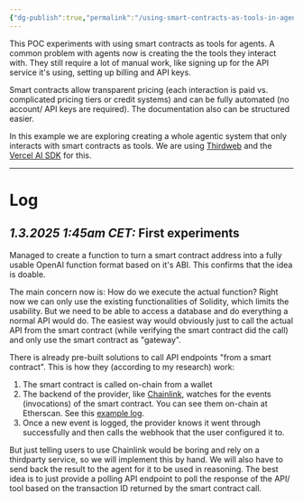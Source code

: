 ```yaml
---
{"dg-publish":true,"permalink":"/using-smart-contracts-as-tools-in-agents/"}
---
```


This POC experiments with using smart contracts as tools for agents. A common problem with agents now is creating the the tools they interact with. They still require a lot of manual work, like signing up for the API service it's using, setting up billing and API keys. 

Smart contracts allow transparent pricing (each interaction is paid vs. complicated pricing tiers or credit systems) and can be fully automated (no account/ API keys are required). The documentation also can be structured easier.

In this example we are exploring creating a whole agentic system that only interacts with smart contracts as tools. We are using [Thirdweb](https://thirdweb.com) and the [Vercel AI SDK](https://sdk.vercel.ai/docs/introduction) for this.

---

# Log

## *1.3.2025 1:45am CET:* First experiments

Managed to create a function to turn a smart contract address into a fully usable OpenAI function format based on it's ABI. This confirms that the idea is doable.

The main concern now is: How do we execute the actual function? Right now we can only use the existing functionalities of Solidity, which limits the usability. But we need to be able to access a database and do everything a normal API would do. The easiest way would obviously just to call the actual API from the smart contract (while verifying the smart contract did the call) and only use the smart contract as "gateway".

There is already pre-built solutions to call API endpoints "from a smart contract". This is how they (according to my research) work:

1. The smart contract is called on-chain from a wallet
2. The backend of the provider, like [Chainlink](https://chain.link/), watches for the events (invocations) of the smart contract. You can see them on-chain at Etherscan. See this [example log](https://sepolia.etherscan.io/address/0x254a6c4eb7bE8D1AC3C07F14BEB4C83bca2aCa43#events).
3. Once a new event is logged, the provider knows it went through successfully and then calls the webhook that the user configured it to.

But just telling users to use Chainlink would be boring and rely on a thirdparty service, so we will implement this by hand. We will also have to send back the result to the agent for it to be used in reasoning. The best idea is to just provide a polling API endpoint to poll the response of the API/ tool based on the transaction ID returned by the smart contract call.
